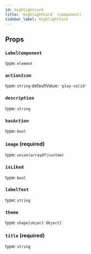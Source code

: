 ```yaml
---
id: highlightcard
title: `HighlightCard` (component)
sidebar_label: HighlightCard
---
```



Props
-----

### `LabelComponent`

type: `element`


### `actionIcon`

type: `string`
defaultValue: `'play-solid'`


### `description`

type: `string`


### `hasAction`

type: `bool`


### `image` (required)

type: `union(arrayOf|custom)`


### `isLiked`

type: `bool`


### `labelText`

type: `string`


### `theme`

type: `shape[object Object]`


### `title` (required)

type: `string`

